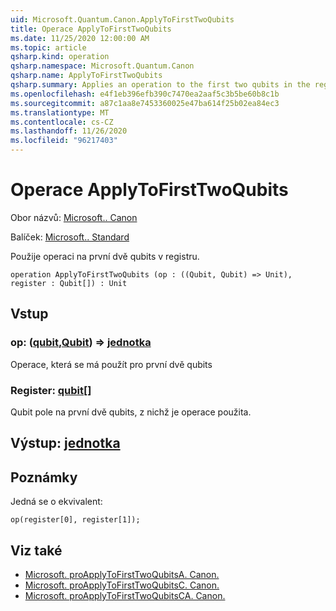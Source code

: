 ```yaml
---
uid: Microsoft.Quantum.Canon.ApplyToFirstTwoQubits
title: Operace ApplyToFirstTwoQubits
ms.date: 11/25/2020 12:00:00 AM
ms.topic: article
qsharp.kind: operation
qsharp.namespace: Microsoft.Quantum.Canon
qsharp.name: ApplyToFirstTwoQubits
qsharp.summary: Applies an operation to the first two qubits in the register.
ms.openlocfilehash: e4f1eb396efb390c7470ea2aaf5c3b5be60b8c1b
ms.sourcegitcommit: a87c1aa8e7453360025e47ba614f25b02ea84ec3
ms.translationtype: MT
ms.contentlocale: cs-CZ
ms.lasthandoff: 11/26/2020
ms.locfileid: "96217403"
---
```

# <a name="applytofirsttwoqubits-operation"></a>Operace ApplyToFirstTwoQubits

Obor názvů: [Microsoft.. Canon](xref:Microsoft.Quantum.Canon)

Balíček: [Microsoft.. Standard](https://nuget.org/packages/Microsoft.Quantum.Standard)


Použije operaci na první dvě qubits v registru.

```qsharp
operation ApplyToFirstTwoQubits (op : ((Qubit, Qubit) => Unit), register : Qubit[]) : Unit
```


## <a name="input"></a>Vstup

### <a name="op--qubitqubit--unit"></a>op: ([qubit](xref:microsoft.quantum.lang-ref.qubit),[Qubit](xref:microsoft.quantum.lang-ref.qubit)) => [jednotka](xref:microsoft.quantum.lang-ref.unit) 

Operace, která se má použít pro první dvě qubits


### <a name="register--qubit"></a>Register: [qubit](xref:microsoft.quantum.lang-ref.qubit)[]

Qubit pole na první dvě qubits, z nichž je operace použita.



## <a name="output--unit"></a>Výstup: [jednotka](xref:microsoft.quantum.lang-ref.unit)



## <a name="remarks"></a>Poznámky

Jedná se o ekvivalent:

```qsharp
op(register[0], register[1]);
```

## <a name="see-also"></a>Viz také

- [Microsoft. proApplyToFirstTwoQubitsA. Canon.](xref:Microsoft.Quantum.Canon.ApplyToFirstTwoQubitsA)
- [Microsoft. proApplyToFirstTwoQubitsC. Canon.](xref:Microsoft.Quantum.Canon.ApplyToFirstTwoQubitsC)
- [Microsoft. proApplyToFirstTwoQubitsCA. Canon.](xref:Microsoft.Quantum.Canon.ApplyToFirstTwoQubitsCA)